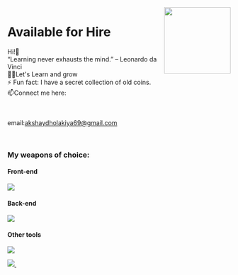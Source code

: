 <img align ="right" src = "https://i.stack.imgur.com/smGdy.gif" width="150" height="150">
<h1>Available for Hire</h1>

Hi!👋<br />
“Learning never exhausts the mind.” – Leonardo da Vinci <br />
👨‍💻Let's Learn and grow<br />
⚡ Fun fact: I have a secret collection of old coins. <br />
 📫Connect me here:
 
 <br />
 
 email:akshaydholakiya69@gmail.com

<br />

### My weapons of choice:

#### Front-end
<img src="https://skillicons.dev/icons?i=html,css,js,react,bootstrap,materialui,tailwind,nextjs,redux,regex,react,sass,styledcomponents&perline=10" />

#### Back-end
<img src="https://skillicons.dev/icons?i=,nodejs,express,nextjs,mongodb,firebase&perline=10" />

#### Other tools
<img src="https://skillicons.dev/icons?i=git,vscode,github,&perline=10" />

<br />

 <p>
  <a href="https://in.linkedin.com/in/akshay-dholakiya-665159263/">
    <img src="https://img.shields.io/badge/akshay-dholakiya-665159263?style=flat&logo=linkedin">
  </a> &nbsp; 

 
</p>
